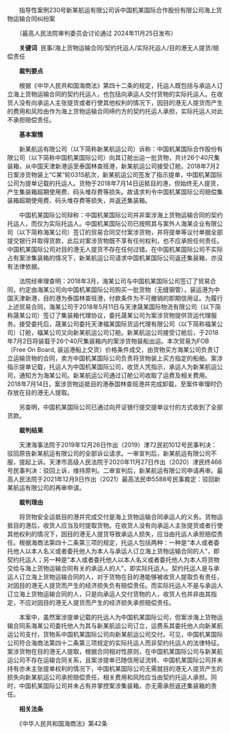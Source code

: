 　　指导性案例230号新某航运有限公司诉中国机某国际合作股份有限公司海上货物运输合同纠纷案

　　（最高人民法院审判委员会讨论通过 2024年11月25日发布）

　　**关键词**  民事/海上货物运输合同/契约托运人/实际托运人/目的港无人提货/赔偿责任

　　**裁判要点**

　　根据《中华人民共和国海商法》第四十二条的规定，托运人既包括与承运人订立海上货物运输合同的契约托运人，也包括向承运人交付货物的实际托运人。在收货人没有向承运人主张提货或者行使其他权利的情况下，因目的港无人提货而产生的费用和风险由作为海上货物运输合同缔约方的契约托运人承担，实际托运人对此不承担赔偿责任。

　　**基本案情**

　　新某航运有限公司（以下简称新某航运公司）诉称：中国机某国际合作股份有限公司（以下简称中国机某国际公司）向其订舱出运一批货物，共计26个40尺集装箱，从中国天津新港运至泰国林查班港，新某航运公司接受订舱。2018年7月2日案涉货物装上“C某”轮031S航次，新某航运公司签发了指示提单，中国机某国际公司为提单记载的托运人。货物于2018年7月14日运抵目的港，但始终无人提货，产生集装箱超期使用费、码头堆存费等损失。故请求判令中国机某国际公司赔偿集装箱超期使用费、码头堆存费等损失，并返还集装箱。

　　中国机某国际公司辩称：中国机某国际公司并非案涉海上货物运输合同的契约托运人，而仅为实际托运人。中国机某国际公司已按照其与案外人海某企业有限公司（以下简称海某公司）签订的贸易合同交付案涉货物，并将提单等议付单据全部提交银行并取得货款，此后对案涉货物既不享有任何权利，也不应承担任何责任。中国机某国际公司对目的港无人提货不存在任何过错。在中国机某国际公司不实际占有案涉集装箱的情况下，新某航运公司请求中国机某国际公司返还集装箱，亦没有法律依据。

　　法院经审理查明：2018年3月，海某公司与中国机某国际公司签订了贸易合同，约定由海某公司向中国机某国际公司购买一批货物（无缝钢管），装运港为中国天津新港，目的港为泰国林查班港，付款条件为不可撤销的即期信用证。为履行上述贸易合同，海某公司于2018年5月11日与天津晟某国际物流有限公司（以下简称晟某公司）签订了集装箱代理协议，委托晟某公司为案涉货物提供货运代理服务。接受委托后，晟某公司委托天津福某国际货运代理有限公司（以下简称福某公司）订舱，福某公司又向新某航运公司订舱。新某航运公司接受订舱后，于2018年7月2日将装载于26个40尺集装箱内的案涉货物装船出运。本次贸易为FOB（Free On Board, 装运港船上交货）价格条件成交，由货物买方海某公司负责订立运输货物的合同，卖方中国机某国际公司负责将货物装上买方指定的船舶。案涉指示提单记载，托运人为中国机某国际公司，收货人凭指示，承运人为新某航运公司，通知方为海某公司。新某航运公司通过订舱公司收取了运费及相关费用。2018年7月14日，案涉货物运抵目的港泰国林查班港并完成卸载，至案件审理时仍存放在目的港无人提取。

　　另查明，中国机某国际公司已通过向开证银行提交提单议付的方式收到了全部货款。

　　**裁判结果**

　　天津海事法院于2019年12月26日作出（2019）津72民初1012号民事判决：驳回原告新某航运有限公司的全部诉讼请求。一审宣判后，新某航运有限公司不服，提起上诉。天津市高级人民法院于2020年11月27日作出（2020）津民终466号民事判决：驳回上诉，维持原判。二审宣判后，新某航运有限公司申请再审。最高人民法院于2021年12月9日作出（2021）最高法民申5588号民事裁定：驳回新某航运有限公司的再审申请。

　　**裁判理由**

　　将货物安全运抵目的港并完成交付是海上货物运输合同承运人的义务。货物运抵目的港后，收货人应当及时提取货物。在收货人没有向承运人主张提货或者行使其他权利的情况下，因目的港无人提货导致承运人损失，应当由托运人承担赔偿责任。根据海商法第四十二条第三项的规定，托运人包括两种：一种是“本人或者委托他人以本人名义或者委托他人为本人与承运人订立海上货物运输合同的人”，即契约托运人；另一种是“本人或者委托他人以本人名义或者委托他人为本人将货物交给与海上货物运输合同有关的承运人的人”，即实际托运人。契约托运人是与承运人订立海上货物运输合同的人，对于货物在目的港能够被收货人提取负有责任，对因目的港无人提货而产生的经济损失负有赔偿责任。而实际托运人不是与承运人订立海上货物运输合同的人，只是向承运人交付货物的人，收货人也并非由其指定，不应对因目的港无人提货而产生的经济损失承担赔偿责任。

　　本案中，虽然案涉提单记载的托运人为中国机某国际公司，但案涉海上货物运输合同系海某公司委托他人为其与新某航运公司订立，运费系其委托他人向新某航运公司支付，货物系中国机某国际公司向新某航运公司交付。可见，中国机某国际公司符合海商法第四十二条第三项规定的实际托运人而非契约托运人的法律特征。案涉货物在目的港无人提取，根据合同相对性原则，在中国机某国际公司与新某航运公司不存在运输合同关系，且案涉提单已随信用证流转、中国机某国际公司并未持有亦未主张提单权利的情况下，中国机某国际公司无需就目的港无人提货产生的损失向新某航运公司承担赔偿责任，相关费用和风险应当由契约托运人承担。同时，中国机某国际公司并未占有并掌控案涉集装箱，亦无需承担返还集装箱的责任。

　　**相关法条**

　　《中华人民共和国海商法》第42条